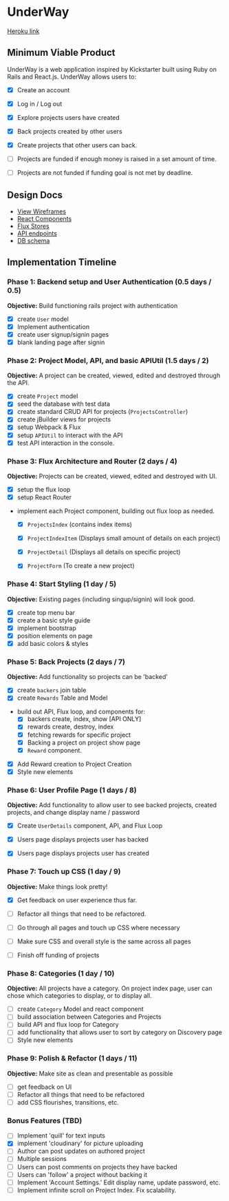 # UnderWay

[Heroku link][heroku]

[heroku]: https://underway.herokuapp.com/

## Minimum Viable Product

UnderWay is a web application inspired by Kickstarter built using Ruby on Rails
and React.js. UnderWay allows users to:

- [X] Create an account
- [X] Log in / Log out
- [X] Explore projects users have created
- [X] Back projects created by other users
- [X] Create projects that other users can back.
- [ ] Projects are funded if enough money is raised in a set amount of time.
- [ ] Projects are not funded if funding goal is not met by deadline.


## Design Docs
* [View Wireframes][views]
* [React Components][components]
* [Flux Stores][stores]
* [API endpoints][api-endpoints]
* [DB schema][schema]

[views]: ./docs/views.md
[components]: ./docs/components.md
[stores]: ./docs/stores.md
[api-endpoints]: ./docs/api-endpoints.md
[schema]: ./docs/schema.md

## Implementation Timeline

### Phase 1: Backend setup and User Authentication (0.5 days / 0.5)

**Objective:** Build functioning rails project with authentication

- [X] create `User` model
- [X] Implement authentication
- [X] create user signup/signin pages
- [X] blank landing page after signin

### Phase 2: Project Model, API, and basic APIUtil (1.5 days / 2)

**Objective:** A project can be created, viewed, edited and destroyed through
the API.

- [X] create `Project` model
- [X] seed the database with test data
- [X] create standard CRUD API for projects (`ProjectsController`)
- [X] create jBuilder views for projects
- [X] setup Webpack & Flux
- [X] setup `APIUtil` to interact with the API
- [X] test API interaction in the console.

### Phase 3: Flux Architecture and Router (2 days / 4)

**Objective:** Projects can be created, viewed, edited and destroyed with UI.

- [X] setup the flux loop
- [X] setup React Router
- implement each Project component, building out flux loop as needed.
  - [X] `ProjectsIndex` (contains index items)
  - [X] `ProjectIndexItem` (Displays small amount of details on each project)
  - [X] `ProjectDetail` (Displays all details on specific project)
  - [X] `ProjectForm` (To create a new project)


### Phase 4: Start Styling (1 day / 5)

**Objective:** Existing pages (including singup/signin) will look good.

- [X] create top menu bar
- [X] create a basic style guide
- [X] implement bootstrap
- [X] position elements on page
- [X] add basic colors & styles

### Phase 5: Back Projects (2 days / 7)

**Objective:** Add functionality so projects can be 'backed'

- [X] create `backers` join table
- [X] create `Rewards` Table and Model
- build out API, Flux loop, and components for:
  - [X] backers create, index, show [API ONLY]
  - [X] rewards create, destroy, index
  - [X] fetching rewards for specific project
  - [X] Backing a project on project show page
  - [X] `Reward` component.
- [X] Add Reward creation to Project Creation
- [X] Style new elements

### Phase 6: User Profile Page (1 days / 8)

**Objective:** Add functionality to allow user to see backed projects, created
projects, and change display name / password

- [X] Create `UserDetails` component, API, and Flux Loop
- [X] Users page displays projects user has backed
- [X] Users page displays projects user has created


### Phase 7: Touch up CSS (1 day / 9)

**Objective:** Make things look pretty!

- [X] Get feedback on user experience thus far.
- [ ] Refactor all things that need to be refactored.
- [ ] Go through all pages and touch up CSS where necessary
- [ ] Make sure CSS and overall style is the same across all pages
- [ ] Finish off funding of projects


### Phase 8: Categories (1 day / 10)

**Objective:** All projects have a category. On project index page, user can
chose which categories to display, or to display all.

- [ ] create `Category` Model and react component
- [ ] build association between Categories and Projects
- [ ] build API and flux loop for Category
- [ ] add functionality that allows user to sort by category on Discovery page
- [ ] Style new elements

### Phase 9: Polish  & Refactor (1 days / 11)

**Objective:** Make site as clean and presentable as possible

 - [ ] get feedback on UI
 - [ ] Refactor all things that need to be refactored
 - [ ] add CSS flourishes, transitions, etc.

### Bonus Features (TBD)
- [ ] Implement 'quill' for text inputs
- [X] implement 'cloudinary' for picture uploading
- [ ] Author can post updates on authored project
- [ ] Multiple sessions
- [ ] Users can post comments on projects they have backed
- [ ] Users can 'follow' a project without backing it
- [ ] Implement 'Account Settings.' Edit display name, update password, etc.
- [ ] Implement infinite scroll on Project Index. Fix scalability.

[phase-one]: ./docs/phases/phase01.md
[phase-two]: ./docs/phases/phase02.md
[phase-three]: ./docs/phases/phase03.md
[phase-four]: ./docs/phases/phase04.md
[phase-five]: ./docs/phases/phase05.md
[phase-six]: ./docs/phases/phase06.md
[phase-seven]: ./docs/phases/phase07.md
[phase-eight]: ./docs/phases/phase08.md
[phase-nine]: ./docs/phases/phase09.md
